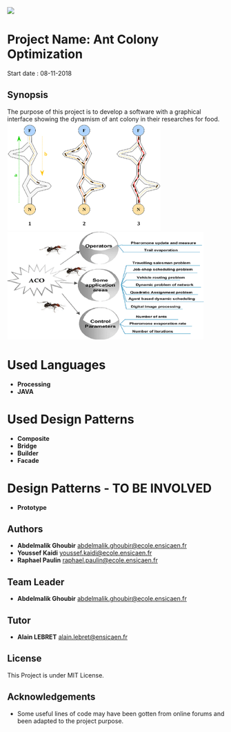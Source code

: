 <a href="https://www.ensicaen.fr">
<img src="https://www.ensicaen.fr/wp-content/uploads/2017/02/LogoEnsicaen.gif" width="256" >
</a>


Project Name: Ant Colony Optimization
====

Start date : 08-11-2018

## Synopsis
The purpose of this project is to develop a software with a graphical interface
showing the dynamism of ant colony in their researches for food.
<a href="https://en.wikipedia.org/wiki/Ant_colony_optimization_algorithms">
<img src="img/2000px-Aco_branches.svg.png" width="356" height="250" ><img src="img/Ant-Colony-Optimization-ACO-algorithm.png" width="456" height="250">
</a>
# Used Languages
* **Processing**
* **JAVA**


# Used Design Patterns
* **Composite**
* **Bridge**
* **Builder**
* **Facade**

# Design Patterns - TO BE INVOLVED
* **Prototype**


## Authors

* **Abdelmalik Ghoubir** <abdelmalik.ghoubir@ecole.ensicaen.fr>
* **Youssef Kaidi** <youssef.kaidi@ecole.ensicaen.fr>
* **Raphael Paulin** <raphael.paulin@ecole.ensicaen.fr>

## Team Leader

* **Abdelmalik Ghoubir** <abdelmalik.ghoubir@ecole.ensicaen.fr>

## Tutor

* **Alain LEBRET** <alain.lebret@ensicaen.fr>

## License

This Project is under MIT License.

## Acknowledgements

* Some useful lines of code may have been gotten from online forums and been adapted to the project purpose.
